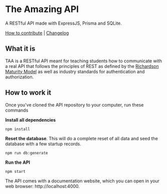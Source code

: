# The Amazing API
A RESTful API made with ExpressJS, Prisma and SQLite.

[How to contribute](./CONTRIBUTE.md) | [Changelog](./CHANGELOG.md)


## What it is
TAA is a RESTful API meant for teaching students how to communicate with a real API that follows
the principles of REST as defined by the [Richardson Maturity Model](https://restfulapi.net/richardson-maturity-model/) as well as
industry standards for authentication and authorization.

## How to work it
Once you've cloned the API repository to your computer, run these commands

**Install all dependencies**
```console
npm install
```

**Reset the database**. This will do a complete reset of all data and seed the database with a few startup records.
```console
npm run db:generate
```

**Run the API**
```console
npm start
```

The API comes with a documentation website, which you can open in your web browser: http://localhost:4000.